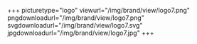 +++
picturetype="logo"
viewurl="/img/brand/view/logo7.png"
pngdownloadurl="/img/brand/view/logo7.png"
svgdownloadurl="/img/brand/view/logo7.svg"
jpgdownloadurl="/img/brand/view/logo7.jpg"
+++